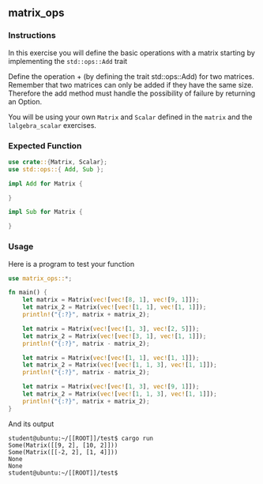 ## matrix_ops

### Instructions

In this exercise you will define the basic operations with a matrix starting by implementing the `std::ops::Add` trait

Define the operation + (by defining the trait std::ops::Add) for two matrices. Remember that two matrices can only be added if they have the same size. Therefore the add method must handle the possibility of failure by returning an Option<T>.

You will be using your own `Matrix` and `Scalar` defined in the `matrix` and the `lalgebra_scalar` exercises.

### Expected Function

```rust
use crate::{Matrix, Scalar};
use std::ops::{ Add, Sub };

impl Add for Matrix {

}

impl Sub for Matrix {

}
```

### Usage

Here is a program to test your function

```rust
use matrix_ops::*;

fn main() {
	let matrix = Matrix(vec![vec![8, 1], vec![9, 1]]);
	let matrix_2 = Matrix(vec![vec![1, 1], vec![1, 1]]);
	println!("{:?}", matrix + matrix_2);

	let matrix = Matrix(vec![vec![1, 3], vec![2, 5]]);
	let matrix_2 = Matrix(vec![vec![3, 1], vec![1, 1]]);
	println!("{:?}", matrix - matrix_2);

	let matrix = Matrix(vec![vec![1, 1], vec![1, 1]]);
	let matrix_2 = Matrix(vec![vec![1, 1, 3], vec![1, 1]]);
	println!("{:?}", matrix - matrix_2);

	let matrix = Matrix(vec![vec![1, 3], vec![9, 1]]);
	let matrix_2 = Matrix(vec![vec![1, 1, 3], vec![1, 1]]);
	println!("{:?}", matrix + matrix_2);
}
```

And its output

```console
student@ubuntu:~/[[ROOT]]/test$ cargo run
Some(Matrix([[9, 2], [10, 2]]))
Some(Matrix([[-2, 2], [1, 4]]))
None
None
student@ubuntu:~/[[ROOT]]/test$
```
